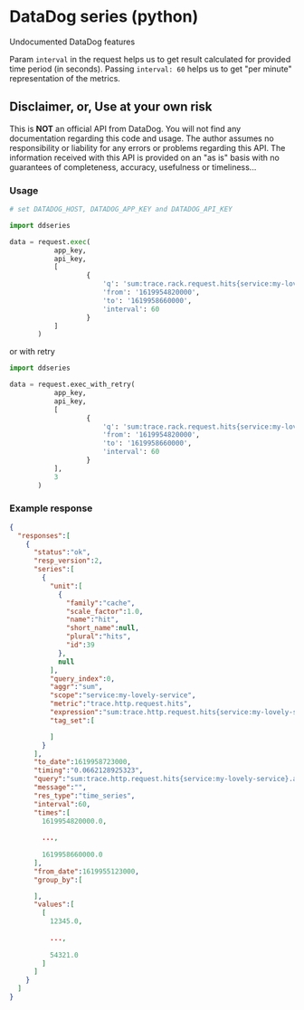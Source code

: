 # DataDog series (python)
Undocumented DataDog features

Param `interval` in the request helps us to get result calculated for provided time period (in seconds).
Passing `interval: 60` helps us to get "per minute" representation of the metrics. 

## Disclaimer, or, Use at your own risk

This is **NOT** an official API from DataDog. You will not find any documentation regarding this code and usage.
The author assumes no responsibility or liability for any errors or problems regarding this API.
The information received with this API is provided on an "as is" basis with no guarantees of completeness, accuracy, usefulness or timeliness...

### Usage

```python
# set DATADOG_HOST, DATADOG_APP_KEY and DATADOG_API_KEY

import ddseries

data = request.exec(
           app_key,
           api_key,
           [
                   {
                       'q': 'sum:trace.rack.request.hits{service:my-lovely-service}.as_count()',
                       'from': '1619954820000',
                       'to': '1619958660000',
                       'interval': 60
                   }
           ]
       )
```

or with retry

```python
import ddseries

data = request.exec_with_retry(
           app_key,
           api_key,
           [
                   {
                       'q': 'sum:trace.rack.request.hits{service:my-lovely-service}.as_count()',
                       'from': '1619954820000',
                       'to': '1619958660000',
                       'interval': 60
                   }
           ],
           3
       )
```


### Example response

```json
{
  "responses":[
    {
      "status":"ok",
      "resp_version":2,
      "series":[
        {
          "unit":[
            {
              "family":"cache",
              "scale_factor":1.0,
              "name":"hit",
              "short_name":null,
              "plural":"hits",
              "id":39
            },
            null
          ],
          "query_index":0,
          "aggr":"sum",
          "scope":"service:my-lovely-service",
          "metric":"trace.http.request.hits",
          "expression":"sum:trace.http.request.hits{service:my-lovely-service}.as_count()",
          "tag_set":[

          ]
        }
      ],
      "to_date":1619958723000,
      "timing":"0.0662128925323",
      "query":"sum:trace.http.request.hits{service:my-lovely-service}.as_count()",
      "message":"",
      "res_type":"time_series",
      "interval":60,
      "times":[
        1619954820000.0,
        
        ...,
        
        1619958660000.0
      ],
      "from_date":1619955123000,
      "group_by":[

      ],
      "values":[
        [
          12345.0,
          
          ...,
          
          54321.0
        ]
      ]
    }
  ]
}

```

